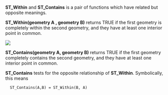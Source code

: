 **ST_Within** and **ST_Contains** is a pair of functions
which have related but opposite meanings.

**ST_Within(geometry A , geometry B)** returns TRUE if the first geometry
is completely within the second geometry,
and they have at least one interior point in common.

![](spatial_relationships/assets/st_within.png)

**ST_Contains(geometry A, geometry B)** returns TRUE if the first geometry
completely contains the second geometry,
and they have at least one interior point in common.

**ST_Contains** tests for the opposite relationship of **ST_Within**.
Symbolically, this means

```
  ST_Contains(A,B) = ST_Within(B, A)
```
